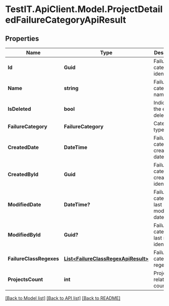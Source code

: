 # TestIT.ApiClient.Model.ProjectDetailedFailureCategoryApiResult

## Properties

Name | Type | Description | Notes
------------ | ------------- | ------------- | -------------
**Id** | **Guid** | Failure category identifier | 
**Name** | **string** | Failure category name | [optional] 
**IsDeleted** | **bool** | Indicates if the entity is deleted | 
**FailureCategory** | **FailureCategory** | Category type | 
**CreatedDate** | **DateTime** | Failure category creation date | 
**CreatedById** | **Guid** | Failure category creator identifier | 
**ModifiedDate** | **DateTime?** | Failure category last modification date | [optional] 
**ModifiedById** | **Guid?** | Failure category last modifier identifier | [optional] 
**FailureClassRegexes** | [**List&lt;FailureClassRegexApiResult&gt;**](FailureClassRegexApiResult.md) | Failure category regexes | 
**ProjectsCount** | **int** | Projects relations count | 

[[Back to Model list]](../README.md#documentation-for-models) [[Back to API list]](../README.md#documentation-for-api-endpoints) [[Back to README]](../README.md)

